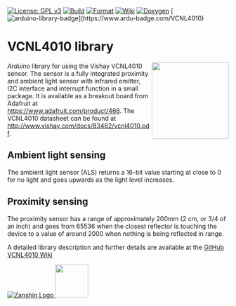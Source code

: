 [![License: GPL v3](https://zanduino.github.io/Badges/GPLv3-blue.svg)](https://www.gnu.org/licenses/gpl-3.0) [![Build](https://github.com/Zanduino/VCNL4010/workflows/Build/badge.svg)](https://github.com/Zanduino/VCNL4010/actions?query=workflow%3ABuild) [![Format](https://github.com/Zanduino/VCNL4010/workflows/Format/badge.svg)](https://github.com/Zanduino/VCNL4010/actions?query=workflow%3AFormat) [![Wiki](https://zanduino.github.io/Badges/Documentation-Badge.svg)](https://github.com/Zanduino/VCNL4010/wiki) [![Doxygen](https://github.com/Zanduino/VCNL4010/workflows/Doxygen/badge.svg)](https://Zanduino.github.io/VCNL4010/html/index.html) [![arduino-library-badge](https://www.ardu-badge.com/badge/VCNL4010.svg?)](https://www.ardu-badge.com/VCNL4010)
# VCNL4010 library<br>
<img src="https://github.com/SV-Zanshin/VCNL4010/blob/master/Images//VCNL4010_square.jpg" width="175" align="right"/> *Arduino* library for using the Vishay VCNL4010 sensor. The sensor is a fully integrated proximity and ambient light sensor with infrared emitter, I2C interface and interrupt function in a small package. It is available as a breakout board from Adafruit at https://www.adafruit.com/product/466.  The VCNL4010 datasheet can be found at  http://www.vishay.com/docs/83462/vcnl4010.pdf.

## Ambient light sensing
The ambient light sensor (ALS) returns a 16-bit value starting at close to 0 for no light and goes upwards as the light level increases.

## Proximity sensing
The proximity sensor has a range of approximately 200mm (2 cm, or 3/4 of an inch) and goes from 65536 when the closest reflector is touching the device to a value of around 2000 when nothing is being reflected in range.

A detailed library description and further details are available at the [GitHub VCNL4010 Wiki](https://github.com/Zanduino/VCNL4010/wiki)

[![Zanshin Logo](https://zanduino.github.io/Images/zanshinkanjitiny.gif) <img src="https://zanduino.github.io/Images/zanshintext.gif" width="75"/>](https://www.sv-zanshin.com)
